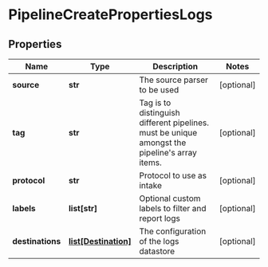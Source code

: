 # PipelineCreatePropertiesLogs

## Properties
| Name | Type | Description | Notes |
| ------------ | ------------- | ------------- | ------------- |
| **source** | **str** | The source parser to be used | [optional]  |
| **tag** | **str** | Tag is to distinguish different pipelines. must be unique amongst the pipeline&#39;s array items. | [optional]  |
| **protocol** | **str** | Protocol to use as intake | [optional]  |
| **labels** | **list[str]** | Optional custom labels to filter and report logs | [optional]  |
| **destinations** | [**list[Destination]**](Destination.md) | The configuration of the logs datastore | [optional]  |


